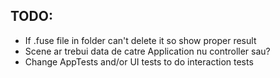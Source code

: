 TODO:
-------------------------------------------------
- If .fuse file in folder can't delete it so show proper result
- Scene ar trebui data de catre Application nu controller sau?
- Change AppTests and/or UI tests to do interaction tests